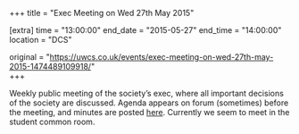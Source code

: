 +++
title = "Exec Meeting on Wed 27th May 2015"

[extra]
time = "13:00:00"
end_date = "2015-05-27"
end_time = "14:00:00"
location = "DCS"

original = "https://uwcs.co.uk/events/exec-meeting-on-wed-27th-may-2015-1474489109918/"    
+++

Weekly public meeting of the society’s exec, where all important decisions of the society are discussed. Agenda appears on forum (sometimes) before the meeting, and minutes are posted [here](https://uwcs.co.uk/minutes/). Currently we seem to meet in the student common room.


